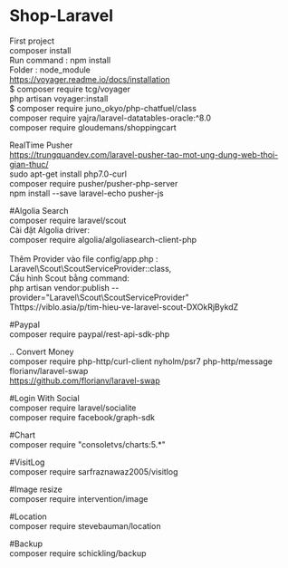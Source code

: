 # Shop-Laravel 

First project <br/>
composer install <br/>
Run command : npm install <br/>
Folder : node_module <br/>
https://voyager.readme.io/docs/installation <br/>
$ composer require tcg/voyager <br/>
php artisan voyager:install <br/>
$ composer require juno_okyo/php-chatfuel/class <br/>
composer require yajra/laravel-datatables-oracle:^8.0 <br/>
composer require gloudemans/shoppingcart <br/>


RealTime Pusher</br>
https://trungquandev.com/laravel-pusher-tao-mot-ung-dung-web-thoi-gian-thuc/ <br/>
sudo apt-get install php7.0-curl  <br/>
composer require pusher/pusher-php-server<br/>
npm install --save laravel-echo pusher-js<br/>

#Algolia Search <br/>
composer require laravel/scout<br/>
Cài đặt Algolia driver:<br/>
composer require algolia/algoliasearch-client-php<br/>
<br/>
Thêm Provider vào file config/app.php :<br/>
Laravel\Scout\ScoutServiceProvider::class,<br/>
Cấu hình Scout bằng command:<br/>
php artisan vendor:publish --provider="Laravel\Scout\ScoutServiceProvider"<br/>
Thttps://viblo.asia/p/tim-hieu-ve-laravel-scout-DXOkRjBykdZ <br/>

#Paypal<br/>
composer require paypal/rest-api-sdk-php<br/>

.. Convert Money<br/>
composer require php-http/curl-client nyholm/psr7 php-http/message florianv/laravel-swap<br/>
https://github.com/florianv/laravel-swap<br/>

#Login With Social<br/>
composer require laravel/socialite<br/>
composer require facebook/graph-sdk<br/>

#Chart <br/>
composer require "consoletvs/charts:5.*"<br/>

#VisitLog <br/>
composer require sarfraznawaz2005/visitlog<br/>

#Image resize<br/>
composer require intervention/image<br/>

#Location <br/>
composer require stevebauman/location<br/>

#Backup <br/>
composer require schickling/backup<br/>
